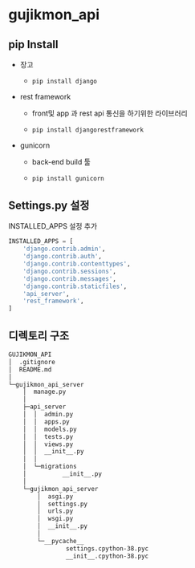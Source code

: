 # gujikmon_api





## pip Install

- 장고

  - ```bash
    pip install django
    ```

- rest framework

  - front및 app 과 rest api 통신을 하기위한 라이브러리

  - ```bash
    pip install djangorestframework
    ```

- gunicorn

  - back-end build 툴

  - ```bash
    pip install gunicorn
    ```



## Settings.py 설정



INSTALLED_APPS 설정 추가

```python
INSTALLED_APPS = [
    'django.contrib.admin',
    'django.contrib.auth',
    'django.contrib.contenttypes',
    'django.contrib.sessions',
    'django.contrib.messages',
    'django.contrib.staticfiles',
    'api_server', 
    'rest_framework',
]
```





## 디렉토리 구조

```bash
GUJIKMON_API
│  .gitignore
│  README.md
│
└─gujikmon_api_server
    │  manage.py
    │
    ├─api_server
    │  │  admin.py
    │  │  apps.py
    │  │  models.py
    │  │  tests.py
    │  │  views.py
    │  │  __init__.py
    │  │
    │  └─migrations
    │          __init__.py
    │
    └─gujikmon_api_server
        │  asgi.py
        │  settings.py
        │  urls.py
        │  wsgi.py
        │  __init__.py
        │
        └─__pycache__
                settings.cpython-38.pyc
                __init__.cpython-38.pyc
```

